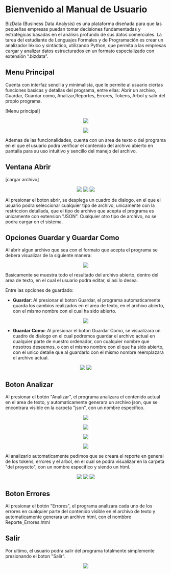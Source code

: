 # Bienvenido al Manual de Usuario
BizData (Business Data Analysis) es una plataforma diseñada para que las pequeñas empresas puedan tomar decisiones fundamentadas y estratégicas basadas en el análisis profundo de sus datos comerciales. La tarea del estudiante de Lenguajes Formales y de Programación es crear un analizador léxico y sintáctico, utilizando Python, que permita a las empresas cargar y analizar datos estructurados en un formato especializado con extensión “.bizdata”.


## Menu Principal

Cuenta con interfaz sencilla y minimalista, que le permite al usuario ciertas funciones basicas y detallas del programa, entre ellas: Abrir un archivo, Guardar, Guardar como, Analizar,Reportes, Errores, Tokens, Arbol y salir del propio programa.

[Menu principal]
<p align="center">
    <img src="Menu.png">
</p>  

<p align="center">
    <img src="Menu2.png">
</p> 

Ademas de las funcionalidades, cuenta con un area de texto o del programa en el que el usuario podra verificar el contenido del archivo abierto en pantalla para su uso intuitivo y sencillo del manejo del archivo.

## Ventana Abrir
[cargar archivo]
<p align="center">
    <img src="Abrir.png">
    <img src="abrirmuestraconsola.png">
    <img src="archivoabierto.png">
</p>  

Al presionar el boton abrir, se desplega un cuadro de dialogo, en el que el usuario podra seleccionar cualquier tipo de archivo, unicamente con la restriccion detallada, que el tipo de archivo que acepta el programa es unicamente con extension "JSON". Cualquier otro tipo de archivo, no se podra cargar en el sistema.

## Opciones Guardar y Guardar Como

Al abrir algun archivo que sea con el formato que acepta el programa se debera visualizar de la siguiente manera:


<p align="center">
    <img src="Guardar.png">
</p>  

Basicamente se muestra todo el resultado del archivo abierto, dentro del area de texto, en el cual el usuario podra editar, si asi lo desea.

Entre las opciones de guardado:

- **Guardar**: Al presionar el boton Guardar, el programa automaticamente guarda los cambios realizados en el area de texto, en el archivo abierto, con el mismo nombre con el cual ha sido abierto.


<p align="center">
    <img src="MensajeGuardar.png">
</p>  

- **Guardar Como**: Al presionar el boton Guardar Como, se visualizara un cuadro de dialogo en el cual podremos guardar el archivo actual en cualquier parte de nuestro ordenador, con cualquier nombre que nosotros deseemos, o con el mismo nombre con el que ha sido abierto, con el unico detalle que al guardarlo con el mismo nombre reemplazara el archivo actual.
<p align="center">
    <img src="Guardar Como.png">
    <img src="GuardarComomensaje.png">
</p> 


## Boton Analizar

Al presionar el botón "Analizar", el programa analizara el contenido actual en el area de texto, y automaticamente generara un archivo json, que se encontrara visible en la carpeta "json", con un nombre especifico.

<p align="center">
    <img src="Analizar.png">
</p>  
<p align="center">
    <img src="Analizarcmd1.png">
</p>  
<p align="center">
    <img src="Analizarcmd2.png">
</p>  
<p align="center">
    <img src="Analizarcmd3.png">
</p>  


Al analizarlo automaticamente pedimos que se creara el reporte en general de los tokens, errores y el arbol, en el cual se podra visualizar en la carpeta "del proyecto", con un nombre especifico y siendo un html.
<p align="center">
    <img src="Reporte.png">
    <img src="reporteArchivo.png">
    <img src="Reportehtml.png"> 
</p>

## Boton Errores

Al presionar el botón "Errores", el programa analizara cada uno de los errores en cualquier parte del contenido visible en el archivo de texto y automaticamente generara un archivo html, con el nombbre Reporte_Errores.html


## Salir
Por ultimo, el usuario podra salir del programa totalmente simplemente presionando el boton "Salir".

<p align="center">
    <img src="salir.png">
</p>  